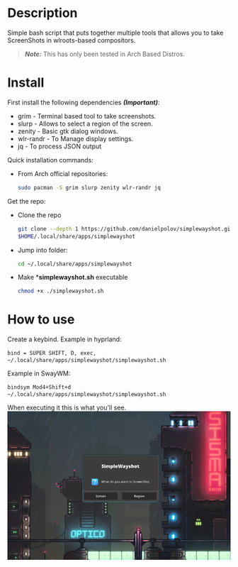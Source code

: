 # Description
Simple bash script that puts together multiple tools that allows you to take ScreenShots in wlroots-based compositors.

  > ***Note:*** This has only been tested in Arch Based Distros. 
  
# Install
First install the following dependencies ***(Important)***:
  * grim - Terminal based tool to take screenshots.
  * slurp - Allows to select a region of the screen.
  * zenity - Basic gtk dialog windows.
  * wlr-randr - To Manage display settings.
  * jq - To process JSON output

Quick installation commands:
  * From Arch official repositories:
    ```bash
    sudo pacman -S grim slurp zenity wlr-randr jq
    ```
Get the repo:
  * Clone the repo
    ```bash
    git clone --depth 1 https://github.com/danielpolov/simplewayshot.git \
    $HOME/.local/share/apps/simplewayshot
    ```
  * Jump into folder:
    ```bash
    cd ~/.local/share/apps/simplewayshot
    ```
  * Make ***simplewayshot.sh** executable
    ```bash
    chmod +x ./simplewayshot.sh
    ```
# How to use
Create a keybind. Example in hyprland:
  ```plaintext
  bind = SUPER SHIFT, D, exec, ~/.local/share/apps/simplewayshot/simplewayshot.sh
  ```
Example in SwayWM:
  ```plaintext
  bindsym Mod4+Shift+d ~/.local/share/apps/simplewayshot/simplewayshot.sh
  ```
When executing it this is what you'll see.
![SimpleWayshot Options](screenshots/simplewayshot.jpg)
